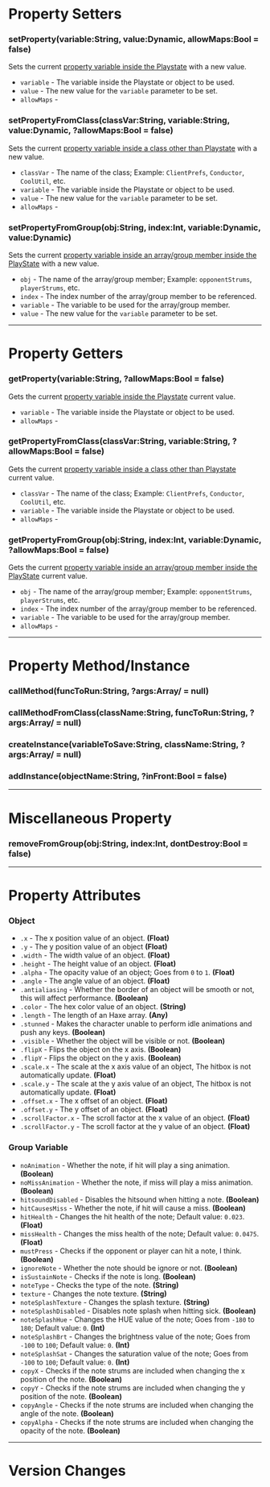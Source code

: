 # Property Setters
### setProperty(variable:String, value:Dynamic, allowMaps:Bool = false)
Sets the current <ins>property variable inside the Playstate</ins> with a new value.

- `variable` - The variable inside the Playstate or object to be used.
- `value` - The new value for the `variable` parameter to be set.
- `allowMaps` - 

### setPropertyFromClass(classVar:String, variable:String, value:Dynamic, ?allowMaps:Bool = false)
Sets the current <ins>property variable inside a class other than Playstate</ins> with a new value.

- `classVar` - The name of the class; Example: `ClientPrefs`, `Conductor`, `CoolUtil`, etc.
- `variable` - The variable inside the Playstate or object to be used.
- `value` - The new value for the `variable` parameter to be set.
- `allowMaps` - 

### setPropertyFromGroup(obj:String, index:Int, variable:Dynamic, value:Dynamic)
Sets the current <ins>property variable inside an array/group member inside the PlayState</ins> with a new value.

- `obj` - The name of the array/group member; Example: `opponentStrums`, `playerStrums`, etc.
- `index` - The index number of the array/group member to be referenced.
- `variable` - The variable to be used for the array/group member.
- `value` - The new value for the `variable` parameter to be set.

***

# Property Getters
### getProperty(variable:String, ?allowMaps:Bool = false)
Gets the current <ins>property variable inside the Playstate</ins> current value.

- `variable` - The variable inside the Playstate or object to be used.
- `allowMaps` -

### getPropertyFromClass(classVar:String, variable:String, ?allowMaps:Bool = false)
Gets the current <ins>property variable inside a class other than Playstate</ins> current value.

- `classVar` - The name of the class; Example: `ClientPrefs`, `Conductor`, `CoolUtil`, etc.
- `variable` - The variable inside the Playstate or object to be used.
- `allowMaps` -

### getPropertyFromGroup(obj:String, index:Int, variable:Dynamic, ?allowMaps:Bool = false)
Gets the current <ins>property variable inside an array/group member inside the PlayState</ins> current value.

- `obj` - The name of the array/group member; Example: `opponentStrums`, `playerStrums`, etc.
- `index` - The index number of the array/group member to be referenced.
- `variable` - The variable to be used for the array/group member.
- `allowMaps` -

***

# Property Method/Instance
### callMethod(funcToRun:String, ?args:Array/<Dynamic/> = null)
### callMethodFromClass(className:String, funcToRun:String, ?args:Array/<Dynamic/> = null)
### createInstance(variableToSave:String, className:String, ?args:Array/<Dynamic/> = null)
### addInstance(objectName:String, ?inFront:Bool = false)

***

# Miscellaneous Property
### removeFromGroup(obj:String, index:Int, dontDestroy:Bool = false)

***

# Property Attributes
### Object
- `.x` - The x position value of an object. **(Float)**
- `.y` - The y position value of an object **(Float)**
- `.width` - The width value of an object. **(Float)**
- `.height` - The height value of an object. **(Float)**
- `.alpha` - The opacity value of an object; Goes from `0` to `1`. **(Float)**
- `.angle` - The angle value of an object. **(Float)**
- `.antialiasing` - Whether the border of an object will be smooth or not, this will affect performance. **(Boolean)**
- `.color` - The hex color value of an object. **(String)**
- `.length` - The length of an Haxe array. **(Any)**
- `.stunned` - Makes the character unable to perform idle animations and push any keys. **(Boolean)**
- `.visible` - Whether the object will be visible or not. **(Boolean)**
- `.flipX` - Flips the object on the x axis. **(Boolean)**
- `.flipY` - Flips the object on the y axis. **(Boolean)**
- `.scale.x` - The scale at the x axis value of an object, The hitbox is not automatically update. **(Float)**
- `.scale.y` - The scale at the y axis value of an object, The hitbox is not automatically update. **(Float)**
- `.offset.x` - The x offset of an object. **(Float)**
- `.offset.y` - The y offset of an object. **(Float)**
- `.scrollFactor.x` - The scroll factor at the x value of an object. **(Float)**
- `.scrollFactor.y` - The scroll factor at the y value of an object. **(Float)**

### Group Variable
- `noAnimation` - Whether the note, if hit will play a sing animation. **(Boolean)**
- `noMissAnimation` - Whether the note, if miss will play a miss animation. **(Boolean)**
- `hitsoundDisabled` - Disables the hitsound when hitting a note. **(Boolean)**
- `hitCausesMiss` - Whether the note, if hit will cause a miss. **(Boolean)**
- `hitHealth` - Changes the hit health of the note; Default value: `0.023`. **(Float)**
- `missHealth` - Changes the miss health of the note; Default value: `0.0475`. **(Float)**
- `mustPress` - Checks if the opponent or player can hit a note, I think. **(Boolean)**
- `ignoreNote` - Whether the note should be ignore or not. **(Boolean)**
- `isSustainNote` - Checks if the note is long. **(Boolean)**
- `noteType` - Checks the type of the note. **(String)**
- `texture` - Changes the note texture. **(String)**
- `noteSplashTexture` - Changes the splash texture. **(String)**
- `noteSplashDisabled` - Disables note splash when hitting sick. **(Boolean)**
- `noteSplashHue` - Changes the HUE value of the note; Goes from `-180` to `180`; Default value: `0`. **(Int)**
- `noteSplashBrt` - Changes the brightness value of the note; Goes from `-100` to `100`; Default value: `0`. **(Int)**
- `noteSplashSat` - Changes the saturation value of the note; Goes from `-100` to `100`; Default value: `0`. **(Int)**
- `copyX` - Checks if the note strums are included when changing the x position of the note. **(Boolean)**
- `copyY` - Checks if the note strums are included when changing the y position of the note. **(Boolean)**
- `copyAngle` - Checks if the note strums are included when changing the angle of the note. **(Boolean)**
- `copyAlpha` - Checks if the note strums are included when changing the opacity of the note. **(Boolean)** 

***

# Version Changes